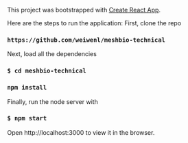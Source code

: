 This project was bootstrapped with [Create React App](https://github.com/facebook/create-react-app).


Here are the steps to run the application:
First, clone the repo
### `https://github.com/weiwenl/meshbio-technical`

Next, load all the dependencies
### `$ cd meshbio-technical`
### `npm install`

Finally, run the node server with
### `$ npm start`

Open http://localhost:3000 to view it in the browser.
